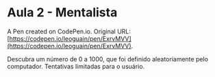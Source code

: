 # Aula 2 - Mentalista

A Pen created on CodePen.io. Original URL: [https://codepen.io/leoguain/pen/ExrvMVV](https://codepen.io/leoguain/pen/ExrvMVV).

Descubra um número de 0 a 1000, que foi definido aleatoriamente pelo computador. Tentativas limitadas para o usuário.